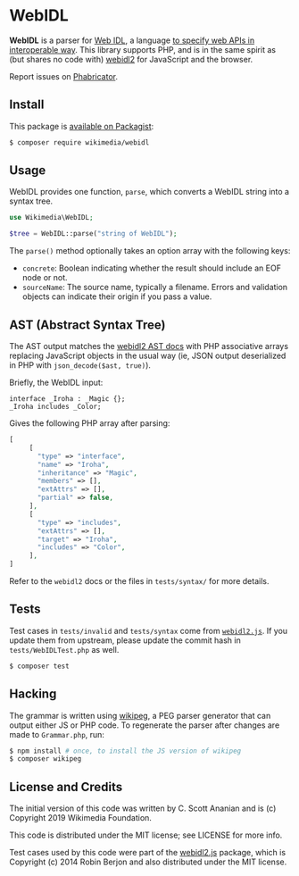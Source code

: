 # WebIDL

__WebIDL__ is a parser for [Web
IDL](https://heycam.github.io/webidl/), a language [to specify web
APIs in interoperable
way](https://heycam.github.io/webidl/#introduction).  This library
supports PHP, and is in the same spirit as (but shares no code with)
[webidl2](https://github.com/w3c/webidl2.js) for JavaScript and the
browser.

Report issues on [Phabricator](https://phabricator.wikimedia.org/maniphest/task/edit/form/1/?projects=Parsoid&title=WebIDL:%20).

## Install

This package is [available on Packagist](https://packagist.org/packages/wikimedia/webidl):

```bash
$ composer require wikimedia/webidl
```

## Usage

WebIDL provides one function, `parse`, which converts a WebIDL string into a
syntax tree.

```php
use Wikimedia\WebIDL;

$tree = WebIDL::parse("string of WebIDL");
```

The `parse()` method optionally takes an option array with the following
keys:
* `concrete`: Boolean indicating whether the result should include an EOF node or not.
* `sourceName`: The source name, typically a filename.  Errors and validation objects can indicate their origin if you pass a value.

## AST (Abstract Syntax Tree)

The AST output matches the
[webidl2 AST docs](https://github.com/w3c/webidl2.js#ast-abstract-syntax-tree)
with PHP associative arrays replacing JavaScript objects in the usual way
(ie, JSON output deserialized in PHP with `json_decode($ast, true)`).

Briefly, the WebIDL input:
```
interface _Iroha : _Magic {};
_Iroha includes _Color;
```
Gives the following PHP array after parsing:
```php
[
     [
       "type" => "interface",
       "name" => "Iroha",
       "inheritance" => "Magic",
       "members" => [],
       "extAttrs" => [],
       "partial" => false,
     ],
     [
       "type" => "includes",
       "extAttrs" => [],
       "target" => "Iroha",
       "includes" => "Color",
     ],
]
```

Refer to the `webidl2` docs or the files in `tests/syntax/` for more
details.

## Tests

Test cases in `tests/invalid` and `tests/syntax` come from
[`webidl2.js`](https://github.com/w3c/webidl2.js/tree/gh-pages/test).
If you update them from upstream, please update the commit hash
in `tests/WebIDLTest.php` as well.

```bash
$ composer test
```

## Hacking
The grammar is written using [wikipeg](wikipeg), a PEG parser generator
that can output either JS or PHP code.  To regenerate the parser after
changes are made to `Grammar.php`, run:

```bash
$ npm install # once, to install the JS version of wikipeg
$ composer wikipeg
```

## License and Credits

The initial version of this code was written by C. Scott Ananian and is
(c) Copyright 2019 Wikimedia Foundation.

This code is distributed under the MIT license; see LICENSE for more
info.

Test cases used by this code were part of the
[webidl2.js](https://github.com/w3c/webidl2.js) package, which is
Copyright (c) 2014 Robin Berjon and also distributed under the MIT
license.
